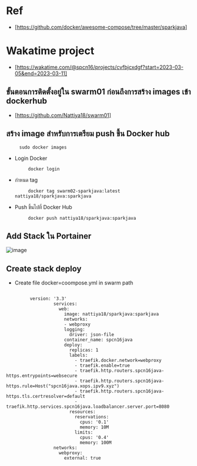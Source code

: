 # Ref
- [https://github.com/docker/awesome-compose/tree/master/sparkjava]

# Wakatime project
- [https://wakatime.com/@spcn16/projects/cvfbjcxdgf?start=2023-03-05&end=2023-03-11]

##  ขั้นตอนการติดตั้งอยู่ใน swarm01 ก่อนถึงการสร้าง images เข้า dockerhub
- [https://github.com/Nattiya18/swarm01]
##  สร้าง image สำหรับการเตรียม push ขึ้น Docker hub

         sudo docker images
         
* Login Docker
         
           docker login
           
* กำหนด tag

           docker tag swarm02-sparkjava:latest nattiya18/sparkjava:sparkjava

* Push ขึ้นไปที่ Docker Hub

           docker push nattiya18/sparkjava:sparkjava
           
           
## Add Stack ใน Portainer



![image](https://user-images.githubusercontent.com/119166253/224613008-322aea6f-f1a2-431d-9e64-5dcab533d240.png)

           
 ## Create stack deploy
 * Create file docker=coompose.yml in swarm path
```

         version: '3.3' 
                  services:
                    web: 
                      image: nattiya18/sparkjava:sparkjava
                      networks: 
                      - webproxy
                      logging:
                        driver: json-file
                      container_name: spcn16java
                      deploy: 
                        replicas: 1 
                        labels: 
                          - traefik.docker.network=webproxy
                          - traefik.enable=true
                          - traefik.http.routers.spcn16java-https.entrypoints=websecure 
                          - traefik.http.routers.spcn16java-https.rule=Host("spcn16java.xops.ipv9.xyz")
                          - traefik.http.routers.spcn16java-https.tls.certresolver=default
                          - traefik.http.services.spcn16java.loadbalancer.server.port=8080
                        resources: 
                          reservations: 
                            cpus: '0.1'
                            memory: 10M
                          limits: 
                            cpus: '0.4'
                            memory: 100M
                  networks: 
                    webproxy: 
                      external: true
                      
 
